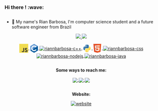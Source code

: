 <h3> Hi there ! :wave: </h3>

  ##
 - 🌱 My name's Rian Barbosa, I'm computer science student and a future software engineer from Brazil
 
 
<p align="center">
  <a href="https://github.com/riannbarbosa/">
    
  <img height="160em" src="https://github-readme-stats.vercel.app/api?username=riannbarbosa&show_icons=true&theme=omni&include_all_commits=true&count_private=true"/>
    
  <img height="160em" src="https://github-readme-stats.vercel.app/api/top-langs/?username=riannbarbosa&layout=compact&langs_count=8&theme=omni"/>
</p>
  
 
  <a href="https://github.com/riannbarbosa/">
    
  
  
 <div align="center">
      <img align="center" src="https://raw.githubusercontent.com/devicons/devicon/master/icons/javascript/javascript-original.svg" height="30" alt="riannbarbosa-           javascript" >
      <img align="center" src="https://raw.githubusercontent.com/devicons/devicon/master/icons/c/c-original.svg" height="30" alt="riannbarbosa-C">
      <img align="center" src="https://cdn.worldvectorlogo.com/logos/c.svg" height="30" alt="riannbarbosa-c++">
      <img align="center" src="https://raw.githubusercontent.com/devicons/devicon/master/icons/python/python-original.svg" height="30" alt="riannbarbosa-python">
      <img align="center" src="https://raw.githubusercontent.com/devicons/devicon/master/icons/html5/html5-original.svg" height="30" alt="riannbarbosa-html5">
      <img align="center" src="https://cdn.worldvectorlogo.com/logos/css-3.svg" height="30" alt="riannbarbosa-css">
      <img align="center" src="https://cdn.worldvectorlogo.com/logos/nodejs-icon.svg" height="30" alt="riannbarbosa-nodejs">
   <img align="center" src="https://cdn.worldvectorlogo.com/logos/java-4.svg" height="42" alt="riannbarbosa-java"></a>
  </div>
  
   
  ##
  
  <p align="center"><strong>Some ways to reach me:</strong> </p>
  
  <div align="center">
        <a href="https://www.linkedin.com/in/rian-barbosa/" target="_blank"> <img align="center" src="https://img.shields.io/badge/LinkedIn-0077B5?style=for-the-badge&logo=linkedin&logoColor=white">
        <a href="https://www.instagram.com/coderian_/" target="_blank"> <img align="center" src="https://img.shields.io/badge/Instagram-E4405F?style=for-the-badge&logo=instagram&logoColor=black">
        <a href="mailto:rianbbarbosa@outlook.com" target="_blank"><img align="center" src="https://img.shields.io/badge/Email-D14836?style=for-the-badge&logoColor=white&color=blue&logo=About.me"></a>
  </div>
  
  ##
  
   <p align="center"><strong>Website:</strong> </p>
  <div align="center">
                     <a href="https://riannbarbosa.github.io/" target="_blank"><img  src="https://img.shields.io/badge/website-000000?style=for-the-badge&logo=About.me&logoColor=white" alt="website" height="35" >
        
  </div>
 
